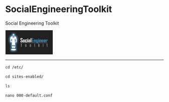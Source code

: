 # SocialEngineeringToolkit
Social Engineering Toolkit

<img src="SE.png" width="30%">
<hr>

```terminal
cd /etc/
```
```terminal
cd sites-enabled/
```
```terminal
ls
```
```terminal
nano 000-default.conf
```